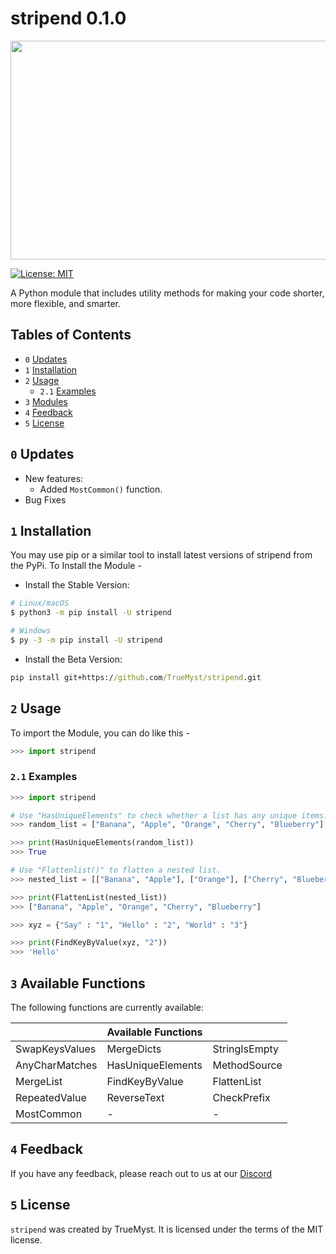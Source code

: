 # stripend 0.1.0

<p align = "center"><img width="750" height="350" src="./utils/stripend.png"></p>

[![License: MIT](https://img.shields.io/badge/License-MIT-yellow.svg)](https://opensource.org/licenses/MIT)

A Python module that includes utility methods for making your code shorter, more flexible, and smarter.

## Tables of Contents
* `0` [Updates](#0-updates)
* `1` [Installation](#1-installation)
* `2` [Usage](#2-usage)
    * `2.1` [Examples](#21-examples)
* `3` [Modules](#3-available-functions)
* `4` [Feedback](#4-feedback)
* `5` [License](#5-license)

## `0` Updates
- New features: 
    - Added `MostCommon()` function.
- Bug Fixes 



## `1` Installation 
You may use pip or a similar tool to install latest versions of stripend from the PyPi. To Install the Module - 

- Install the Stable Version: 
```bash
# Linux/macOS
$ python3 -m pip install -U stripend

# Windows
$ py -3 -m pip install -U stripend
```
- Install the Beta Version:
```cmd
pip install git+https://github.com/TrueMyst/stripend.git
```
## `2` Usage 
To import the Module, you can do like this - 
```py
>>> import stripend
```
### `2.1` Examples
```py
>>> import stripend

# Use "HasUniqueElements" to check whether a list has any unique items.
>>> random_list = ["Banana", "Apple", "Orange", "Cherry", "Blueberry"]

>>> print(HasUniqueElements(random_list))
>>> True 

# Use "Flattenlist()" to flatten a nested list.
>>> nested_list = [["Banana", "Apple"], ["Orange"], ["Cherry", "Blueberry"]]

>>> print(FlattenList(nested_list))
>>> ["Banana", "Apple", "Orange", "Cherry", "Blueberry"]

>>> xyz = {"Say" : "1", "Hello" : "2", "World" : "3"}

>>> print(FindKeyByValue(xyz, "2"))
>>> 'Hello'
```


## `3` Available Functions

The following functions are currently available:

|                | **Available Functions** |               |
| :--------      | :----------------       | :------------ |
| SwapKeysValues | MergeDicts              | StringIsEmpty |
| AnyCharMatches | HasUniqueElements       | MethodSource  |
| MergeList      | FindKeyByValue          | FlattenList   |
| RepeatedValue  | ReverseText             | CheckPrefix   |
| MostCommon     |         -               |       -       |


## `4` Feedback

If you have any feedback, please reach out to us at our [Discord](https://discord.gg/your_link)

## `5` License
`stripend` was created by TrueMyst. It is licensed under the terms of the MIT license.

